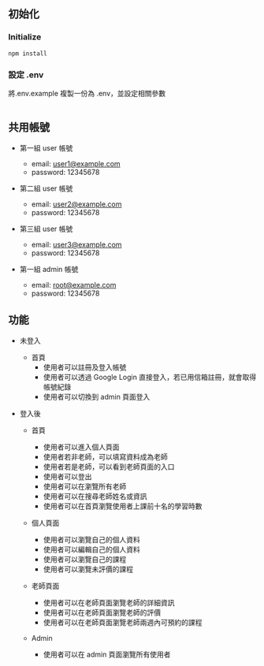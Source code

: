 ## 初始化
### Initialize
```
npm install
```

### 設定 .env
將.env.example 複製一份為 .env，並設定相關參數
```

```
## 共用帳號
* 第一組 user 帳號 
  * email: user1@example.com
  * password: 12345678
* 第二組 user 帳號
  * email: user2@example.com
  * password: 12345678
* 第三組 user 帳號
  * email: user3@example.com
  * password: 12345678

* 第一組 admin 帳號
  * email: root@example.com
  * password: 12345678

## 功能
* 未登入
  * 首頁
    * 使用者可以註冊及登入帳號
    * 使用者可以透過 Google Login 直接登入，若已用信箱註冊，就會取得帳號紀錄
    * 使用者可以切換到 admin 頁面登入

* 登入後
  * 首頁
    * 使用者可以進入個人頁面
    * 使用者若非老師，可以填寫資料成為老師
    * 使用者若是老師，可以看到老師頁面的入口
    * 使用者可以登出
    * 使用者可以在瀏覽所有老師
    * 使用者可以在搜尋老師姓名或資訊
    * 使用者可以在首頁瀏覽使用者上課前十名的學習時數

  * 個人頁面
    * 使用者可以瀏覽自己的個人資料
    * 使用者可以編輯自己的個人資料
    * 使用者可以瀏覽自己的課程
    * 使用者可以瀏覽未評價的課程

  * 老師頁面
    * 使用者可以在老師頁面瀏覽老師的詳細資訊
    * 使用者可以在老師頁面瀏覽老師的評價
    * 使用者可以在老師頁面瀏覽老師兩週內可預約的課程

  * Admin
    * 使用者可以在 admin 頁面瀏覽所有使用者
